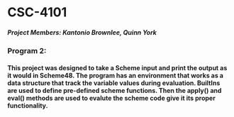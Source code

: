 # CSC-4101

##### Project Members: Kantonio Brownlee, Quinn York
### Program 2:
#### This project was designed to take a Scheme input and print the output as it would in Scheme48. The program has an environment that works as a data structure that track the variable values during evaluation. BuiltIns are used to define pre-defined scheme functions. Then the apply() and eval() methods are used to evalute the scheme code give it its proper functionality.   
